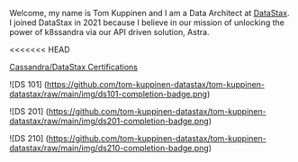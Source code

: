 Welcome, my name is Tom Kuppinen and I am a Data Architect at [DataStax](https://www.datastax.com).  I joined DataStax in 2021 because I believe in our mission of unlocking the power of k8ssandra via our API driven solution, Astra.

<<<<<<< HEAD

[Cassandra/DataStax Certifications](https://www.datastax.com/dev/certifications)

![DS 101] (https://github.com/tom-kuppinen-datastax/tom-kuppinen-datastax/raw/main/img/ds101-completion-badge.png)

![DS 201] (https://github.com/tom-kuppinen-datastax/tom-kuppinen-datastax/raw/main/img/ds201-completion-badge.png)

![DS 210] (https://github.com/tom-kuppinen-datastax/tom-kuppinen-datastax/raw/main/img/ds210-completion-badge.png)

